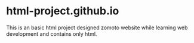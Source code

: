 # html-project.github.io
This is an basic html project designed zomoto website while learning web development and contains only html.
